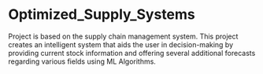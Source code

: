 # Optimized_Supply_Systems

Project is based on the supply chain management system. This project creates an intelligent system that aids the user in decision-making by providing current stock information and offering several additional forecasts regarding various fields using ML Algorithms.
